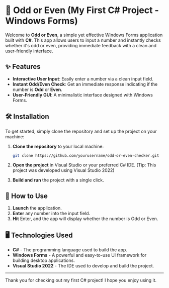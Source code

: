 # 🎉 Odd or Even (My First C# Project - Windows Forms)

Welcome to **Odd or Even**, a simple yet effective Windows Forms application built with **C#**. This app allows users to input a number and instantly checks whether it's odd or even, providing immediate feedback with a clean and user-friendly interface.

## ✨ Features

- **Interactive User Input**: Easily enter a number via a clean input field.
- **Instant Odd/Even Check**: Get an immediate response indicating if the number is **Odd** or **Even**.
- **User-Friendly GUI**: A minimalistic interface designed with Windows Forms.

## 🛠 Installation

To get started, simply clone the repository and set up the project on your machine:

1. **Clone the repository** to your local machine:
   ```bash
   git clone https://github.com/yourusername/odd-or-even-checker.git
   ```

2. **Open the project** in Visual Studio or your preferred C# IDE. (Tip: This project was developed using Visual Studio 2022)

3. **Build and run** the project with a single click.

## 🚀 How to Use

1. **Launch** the application.
2. **Enter** any number into the input field.
3. **Hit** Enter, and the app will display whether the number is Odd or Even.

## 🖥 Technologies Used

- **C#** - The programming language used to build the app.
- **Windows Forms** - A powerful and easy-to-use UI framework for building desktop applications.
- **Visual Studio 2022** - The IDE used to develop and build the project.

---

Thank you for checking out my first C# project! I hope you enjoy using it. 
